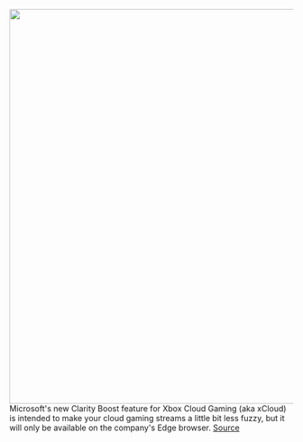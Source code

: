 <img src='https://cdn.vox-cdn.com/thumbor/_GJ-ImANYA_T8J91QfBzOg-pWdk=/0x0:2040x1360/1200x800/filters:focal(857x517:1183x843)/cdn.vox-cdn.com/uploads/chorus_image/image/70207214/acastro_190530_1777_xbox_0003.0.0.jpg' width='700px' /><br/>
Microsoft's new Clarity Boost feature for Xbox Cloud Gaming (aka xCloud) is intended to make your cloud gaming streams a little bit less fuzzy, but it will only be available on the company's Edge browser.
<a href='https://www.theverge.com/2021/11/29/22808656/xbox-cloud-gaming-xcloud-clarity-boost-microsoft-edge-canary'> Source <a/>